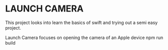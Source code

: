 # LAUNCH CAMERA

This project looks into learn the basics of swift and trying out a semi easy project.

Launch Camera focuses on opening the camera of an Apple device
npm run build
